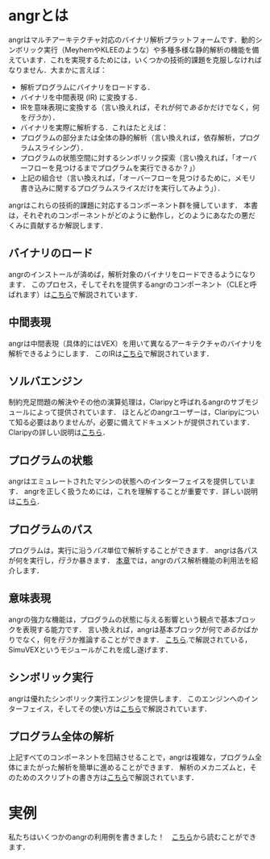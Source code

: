 # angrとは

angrはマルチアーキテクチャ対応のバイナリ解析プラットフォームです．動的シンボリック実行（MeyhemやKLEEのような）や多種多様な静的解析の機能を備えています．これを実現するためには，いくつかの技術的課題を克服しなければなりません．大まかに言えば：

- 解析プログラムにバイナリをロードする．
- バイナリを中間表現 (IR) に変換する．
- IRを意味表現に変換する（言い換えれば，それが何で*ある*かだけでなく，何を*行う*か）．
- バイナリを実際に解析する．これはたとえば：
 - プログラムの部分または全体の静的解析（言い換えれば，依存解析，プログラムスライシング）．
 - プログラムの状態空間に対するシンボリック探索（言い換えれば，「オーバーフローを見つけるまでプログラムを実行できるか？」）
 - 上記の組合せ（言い換えれば，「オーバーフローを見つけるために，メモリ書き込みに関するプログラムスライスだけを実行してみよう」）．

angrはこれらの技術的課題に対応するコンポーネント群を擁しています．
本書は，それぞれのコンポーネントがどのように動作し，どのようにあなたの悪だくみに貢献するか解説します．

## バイナリのロード

angrのインストールが済めば，解析対象のバイナリをロードできるようになります．
このプロセス，そしてそれを提供するangrのコンポーネント（CLEと呼ばれます）は[こちら](./loading.md)で解説されています．

## 中間表現

angrは中間表現（具体的にはVEX）を用いて異なるアーキテクチャのバイナリを解析できるようにします．
このIRは[こちら](./ir.md)で解説されています．

## ソルバエンジン

制約充足問題の解決やその他の演算処理は，Claripyと呼ばれるangrのサブモジュールによって提供されています．
ほとんどのangrユーザーは，Claripyについて知る必要はありませんが，必要に備えてドキュメントが提供されています．
Claripyの詳しい説明は[こちら](./claripy.md)．

## プログラムの状態

angrはエミュレートされたマシンの状態へのインターフェイスを提供しています．
angrを正しく扱うためには，これを理解することが重要です．詳しい説明は[こちら](./states.md)．

## プログラムのパス

プログラムは，実行に沿う*パス*単位で解析することができます．
angrは各パスが何を実行し，*行う*か暴きます．
[本章](./paths.md)では，angrのパス解析機能の利用法を紹介します．

## 意味表現

angrの強力な機能は，プログラムの状態に与える影響という観点で基本ブロックを表現する能力です．
言い換えれば，angrは基本ブロックが何で*ある*かばかりでなく，何を*行う*か推論することができます．
[こちら](./simuvex.md).で解説されている，SimuVEXというモジュールがこれを成し遂げます．

## シンボリック実行

angrは優れたシンボリック実行エンジンを提供します．
このエンジンへのインターフェイス，そしてその使い方は[こちら](./surveyors.md)で解説されています．

## プログラム全体の解析

上記すべてのコンポーネントを団結させることで，angrは複雑な，プログラム全体にまたがった解析を簡単に進めることができます．
解析のメカニズムと，そのためのスクリプトの書き方は[こちら](./analyses.md)で解説されています．

# 実例

私たちはいくつかのangrの利用例を書きました！　[こちら](./examples.md)から読むことができます．
